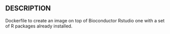## DESCRIPTION ## 
Dockerfile to create an image on top of Bioconductor Rstudio one 
with a set of R packages already installed. 
